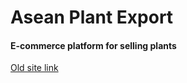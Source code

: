 # Asean Plant Export
#### E-commerce platform for selling plants
<a href="https://www.aseanplantexport.com/">Old site link</a>
